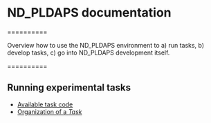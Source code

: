 # ND_PLDAPS documentation

==========

Overview how to use the ND_PLDAPS environment to
  a) run tasks,
  b) develop tasks,
  c) go into ND_PLDAPS development itself.

==========

## Running experimental tasks


* [Available task code](TaskParadigms.md)
* [Organization of a *Task*](TaskStructure.md)
